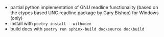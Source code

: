 - partial python implementation of GNU readline functionality (based on the ctypes based UNC readline package by Gary Bishop) for Windows (only)
- install with `poetry install --with=dev`
- build docs with `poetry run sphinx-build doc\source doc\build`
